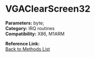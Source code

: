 # VGAClearScreen32

**Parameters:** byte;  
**Category:** IRQ routines  
**Compatibility:** X86, M1ARM  

**Reference Link:**  
[Back to Methods List](../../SUMMARY.md)
